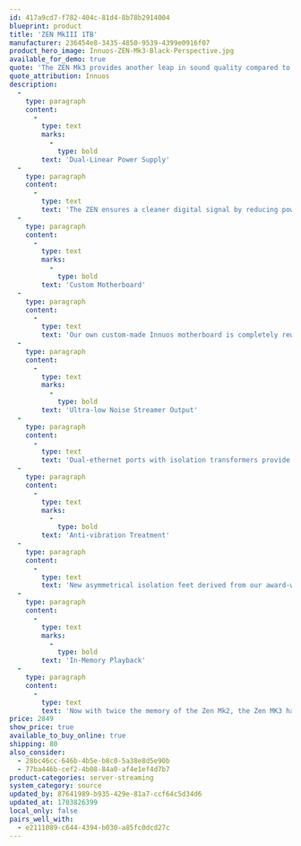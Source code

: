 ```yaml
---
id: 417a9cd7-f782-404c-81d4-8b78b2914004
blueprint: product
title: 'ZEN MkIII 1TB'
manufacturer: 236454e8-3435-4850-9539-4399e0916f07
product_hero_image: Innuos-ZEN-Mk3-Black-Perspective.jpg
available_for_demo: true
quote: 'The ZEN Mk3 provides another leap in sound quality compared to the ZENmini with its integrated dual-linear PSU, isolated dual-ethernet ports and asymmetrical anti-vibration feet. The ZEN Mk3 represents new value for money in digital audio performance.'
quote_attribution: Innuos
description:
  -
    type: paragraph
    content:
      -
        type: text
        marks:
          -
            type: bold
        text: 'Dual-Linear Power Supply'
  -
    type: paragraph
    content:
      -
        type: text
        text: 'The ZEN ensures a cleaner digital signal by reducing power noise. Through a dual-linear power supply, designed by Dr. Sean Jacobs, with ultra-low noise regulator design, Nichicon MUSE Capacitors and medical-grade mains filter, your music opens up and reveals new levels of realism.'
  -
    type: paragraph
    content:
      -
        type: text
        marks:
          -
            type: bold
        text: 'Custom Motherboard'
  -
    type: paragraph
    content:
      -
        type: text
        text: 'Our own custom-made Innuos motherboard is completely reworked for optimised audio performance. Sources of EMI have been removed and internal clocks optimised, resulting in a “blacker” music background and enhanced realism.'
  -
    type: paragraph
    content:
      -
        type: text
        marks:
          -
            type: bold
        text: 'Ultra-low Noise Streamer Output'
  -
    type: paragraph
    content:
      -
        type: text
        text: 'Dual-ethernet ports with isolation transformers provide an ultra-low noise network connection for your streamer, removing noise from the path and improving sound quality on all network audio.'
  -
    type: paragraph
    content:
      -
        type: text
        marks:
          -
            type: bold
        text: 'Anti-vibration Treatment'
  -
    type: paragraph
    content:
      -
        type: text
        text: 'New asymmetrical isolation feet derived from our award-winning ZENith SE plus added chassis treatment help to combat harmful vibration that affect a clean audio signal.'
  -
    type: paragraph
    content:
      -
        type: text
        marks:
          -
            type: bold
        text: 'In-Memory Playback'
  -
    type: paragraph
    content:
      -
        type: text
        text: 'Now with twice the memory of the Zen Mk2, the Zen MK3 has 8GB RAM with 4GB dedicated memory. Music is loaded directly to memory for playback so that it doesn’t engage the hard drive, improving sound quality.'
price: 2849
show_price: true
available_to_buy_online: true
shipping: 80
also_consider:
  - 28bc46cc-646b-4b5e-b8c0-5a38e8d5e90b
  - 77ba446b-cef2-4b08-84a0-af4e1ef4d7b7
product-categories: server-streaming
system_category: source
updated_by: 87641989-b935-429e-81a7-ccf64c5d34d6
updated_at: 1703826399
local_only: false
pairs_well_with:
  - e2111089-c644-4394-b030-a85fc0dcd27c
---
```

